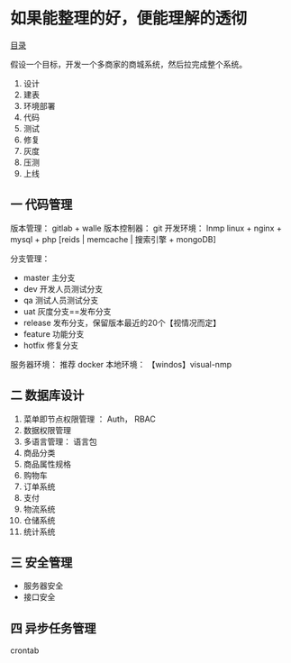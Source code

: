 # 如果能整理的好，便能理解的透彻

[目录](./SUMMARY.md)

假设一个目标，开发一个多商家的商城系统，然后拉完成整个系统。

1. 设计
2. 建表
3. 环境部署
3. 代码
4. 测试
5. 修复
6. 灰度
7. 压测
8. 上线

## 一  代码管理
版本管理： gitlab + walle
版本控制器： git
开发环境： lnmp  linux + nginx + mysql + php  [reids | memcache | 搜索引擎 + mongoDB]

分支管理：
* master 主分支
* dev 开发人员测试分支
* qa 测试人员测试分支
* uat 灰度分支==发布分支
* release 发布分支，保留版本最近的20个【视情况而定】
* feature 功能分支
* hotfix 修复分支

服务器环境： 推荐 docker
本地环境： 【windos】visual-nmp

## 二 数据库设计
1. 菜单即节点权限管理 ： Auth， RBAC
2. 数据权限管理 
3. 多语言管理： 语言包
4. 商品分类
5. 商品属性规格
6. 购物车
7. 订单系统
8. 支付
9. 物流系统
10. 仓储系统
11. 统计系统

## 三 安全管理
* 服务器安全
* 接口安全

## 四 异步任务管理

crontab 






